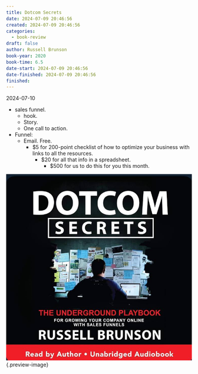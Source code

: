 ```yaml
---
title: Dotcom Secrets
date: 2024-07-09 20:46:56
created: 2024-07-09 20:46:56
categories:
  - book-review
draft: false
author: Russell Brunson
book-year: 2020
book-time: 6.5
date-start: 2024-07-09 20:46:56
date-finished: 2024-07-09 20:46:56
finished:
---
```



2024-07-10

- sales funnel. 
	- hook. 
	- Story. 
	- One call to action. 
- Funnel:
	- Email. Free. 
		- $5 for 200-point checklist of how to optimize your business with links to all the resources. 
			- $20 for all that info in a spreadsheet. 
				- $500 for us to do this for you this month. 



![Dotcom Secrets](../img/book-dotcom-secrets.jpeg){.preview-image}
